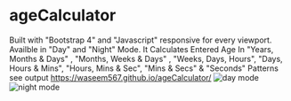 # ageCalculator
Built with "Bootstrap 4" and "Javascript" responsive for every viewport. Availble in "Day" and "Night" Mode. It Calculates Entered Age In "Years, Months &amp; Days" , "Months, Weeks &amp; Days" , "Weeks, Days, Hours", "Days, Hours &amp; Mins", "Hours, Mins &amp; Sec", "Mins &amp; Secs" &amp; "Seconds" Patterns
see output
https://waseem567.github.io/ageCalculator/
![day mode](https://user-images.githubusercontent.com/90834559/134797944-5eef59d1-5d0b-4a9f-ae89-cf7c08775cf4.png)
![night mode](https://user-images.githubusercontent.com/90834559/134797949-c388d3b8-0f8f-4f7d-80b1-b870b6d66da5.png)
